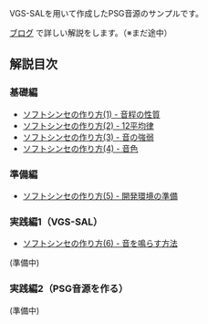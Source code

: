 VGS-SALを用いて作成したPSG音源のサンプルです。

[ブログ](http://suzukiplan.blogspot.jp/search/label/VGS-SAL) で詳しい解説をします。（※まだ途中）

## 解説目次
### 基礎編
- [ソフトシンセの作り方(1) - 音程の性質](http://suzukiplan.blogspot.jp/2015/08/1.html)
- [ソフトシンセの作り方(2) - 12平均律](http://suzukiplan.blogspot.jp/2015/08/2-12.html)
- [ソフトシンセの作り方(3) - 音の強弱](http://suzukiplan.blogspot.jp/2015/08/3.html)
- [ソフトシンセの作り方(4) - 音色](http://suzukiplan.blogspot.jp/2015/08/4.html)

### 準備編
- [ソフトシンセの作り方(5) - 開発環境の準備](http://suzukiplan.blogspot.jp/2015/08/5.html)

### 実践編1（VGS-SAL）
- [ソフトシンセの作り方(6) - 音を鳴らす方法](http://suzukiplan.blogspot.jp/2015/08/6.html)

(準備中)

### 実践編2（PSG音源を作る）
(準備中)
